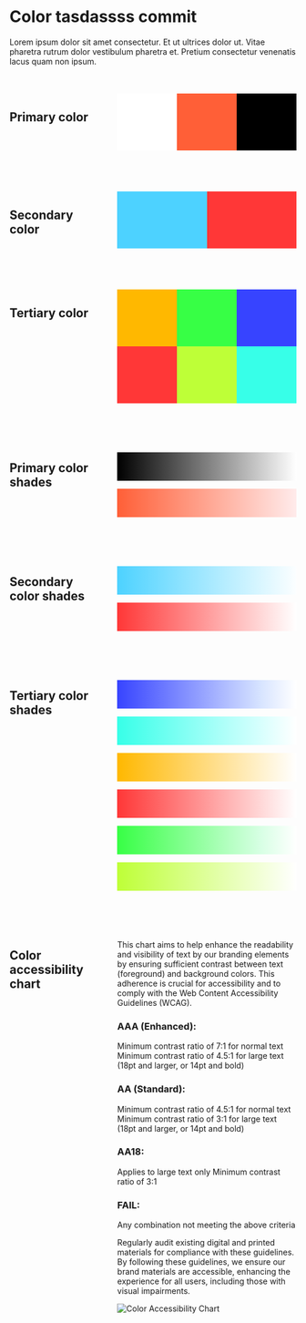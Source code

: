 <div style="display: flex; gap: 2rem;"><div style="flex: 1; max-width: 800px;"><h1><strong>Color tasdassss commit</strong></h1><p>Lorem ipsum dolor sit amet consectetur. Et ut ultrices dolor ut. Vitae pharetra rutrum dolor vestibulum pharetra et. Pretium consectetur venenatis lacus quam non ipsum.</p><div style="display: flex; gap: 2rem; margin: 3rem 0;"><div style="flex: 1;"><h2><strong>Primary color</strong></h2></div><div style="flex: 2;"><div style="display: flex; margin-bottom: 1.5rem;"><div style="flex: 1; height: 100px; background: #FFFFFF;"><p></p></div><div style="flex: 1; height: 100px; background: #FF5F37;"><p></p></div><div style="flex: 1; height: 100px; background: #000000;"><p></p></div></div></div></div><div style="display: flex; gap: 2rem; margin: 3rem 0;"><div style="flex: 1;"><h2><strong>Secondary color</strong></h2></div><div style="flex: 2;"><div style="display: flex; margin-bottom: 1.5rem;"><div style="flex: 1; height: 100px; background: #4DD2FF;"><p></p></div><div style="flex: 1; height: 100px; background: #FF3737;"><p></p></div></div></div></div><div style="display: flex; gap: 2rem; margin: 3rem 0;"><div style="flex: 1;"><h2><strong>Tertiary color</strong></h2></div><div style="flex: 2;"><div style="display: grid; grid-template-columns: repeat(3, 1fr); gap: 0; margin-bottom: 1.5rem;"><div style="height: 100px; background: #FFB800;"><p></p></div><div style="height: 100px; background: #37FF45;"><p></p></div><div style="height: 100px; background: #3744FF;"><p></p></div><div style="height: 100px; background: #FF3737;"><p></p></div><div style="height: 100px; background: #BEFF37;"><p></p></div><div style="height: 100px; background: #37FFE8;"><p></p></div></div></div></div><div style="display: flex; gap: 2rem; margin: 3rem 0;"><div style="flex: 1;"><h2><strong>Primary color shades</strong></h2></div><div style="flex: 2;"><div style="margin-bottom: 1.5rem;"><div style="height: 50px; background: linear-gradient(to right, #000000, #333333, #666666, #999999, #CCCCCC, #FFFFFF);"><p></p></div><div style="height: 50px; background: linear-gradient(to right, #FF5F37, #FF7B5B, #FF977F, #FFB3A3, #FFCFC7, #FFEBEB);"><p></p></div></div></div></div><div style="display: flex; gap: 2rem; margin: 3rem 0;"><div style="flex: 1;"><h2><strong>Secondary color shades</strong></h2></div><div style="flex: 2;"><div style="margin-bottom: 1.5rem;"><div style="height: 50px; background: linear-gradient(to right, #4DD2FF, #70DBFF, #93E4FF, #B6EDFF, #D9F6FF, #FCFEFF);"><p></p></div><div style="height: 50px; background: linear-gradient(to right, #FF3737, #FF5F5F, #FF8787, #FFAFAF, #FFD7D7, #FFFFFF);"><p></p></div></div></div></div><div style="display: flex; gap: 2rem; margin: 3rem 0;"><div style="flex: 1;"><h2><strong>Tertiary color shades</strong></h2></div><div style="flex: 2;"><div style="margin-bottom: 1.5rem;"><div style="height: 50px; background: linear-gradient(to right, #3744FF, #5F6CFF, #8794FF, #AFBCFF, #D7E4FF, #FFFFFF);"><p></p></div><div style="height: 50px; background: linear-gradient(to right, #37FFE8, #5FFFEE, #87FFF4, #AFFFF9, #D7FFFD, #FFFFFF);"><p></p></div><div style="height: 50px; background: linear-gradient(to right, #FFB800, #FFC633, #FFD466, #FFE299, #FFF1CC, #FFFFFF);"><p></p></div><div style="height: 50px; background: linear-gradient(to right, #FF3737, #FF5F5F, #FF8787, #FFAFAF, #FFD7D7, #FFFFFF);"><p></p></div><div style="height: 50px; background: linear-gradient(to right, #37FF45, #5FFF6C, #87FF94, #AFFFBC, #D7FFE4, #FFFFFF);"><p></p></div><div style="height: 50px; background: linear-gradient(to right, #BEFF37, #CBFF5F, #D8FF87, #E5FFAF, #F2FFD7, #FFFFFF);"><p></p></div></div></div></div><div style="display: flex; gap: 2rem; margin: 3rem 0;"><div style="flex: 1;"><h2><strong>Color accessibility chart</strong></h2></div><div style="flex: 2;"><p>This chart aims to help enhance the readability and visibility of text by our branding elements by ensuring sufficient contrast between text (foreground) and background colors. This adherence is crucial for accessibility and to comply with the Web Content Accessibility Guidelines (WCAG).</p><h3><strong>AAA (Enhanced):</strong></h3><p>Minimum contrast ratio of 7:1 for normal text Minimum contrast ratio of 4.5:1 for large text (18pt and larger, or 14pt and bold)</p><h3><strong>AA (Standard):</strong></h3><p>Minimum contrast ratio of 4.5:1 for normal text Minimum contrast ratio of 3:1 for large text (18pt and larger, or 14pt and bold)</p><h3><strong>AA18:</strong></h3><p>Applies to large text only Minimum contrast ratio of 3:1</p><h3><strong>FAIL:</strong></h3><p>Any combination not meeting the above criteria</p><p>Regularly audit existing digital and printed materials for compliance with these guidelines. By following these guidelines, we ensure our brand materials are accessible, enhancing the experience for all users, including those with visual impairments.</p><p><img src="/images/color-accessibility-chart.png" alt="Color Accessibility Chart"></p></div></div></div></div>